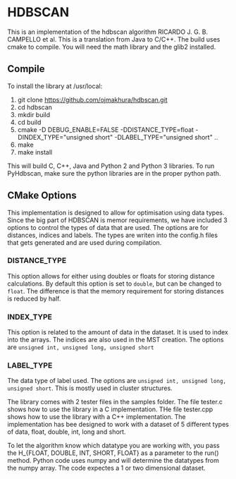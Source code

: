 # HDBSCAN
This is an implementation of the hdbscan algorithm RICARDO J. G. B. CAMPELLO et al. This is a translation from Java to C/C++. The build uses cmake to compile. You will need the math library and the glib2 installed.

## Compile
To install the library at /usr/local:
1. git clone https://github.com/ojmakhura/hdbscan.git
2. cd hdbscan
3. mkdir build
4. cd build
5. cmake -D DEBUG_ENABLE=FALSE -DDISTANCE_TYPE=float -DINDEX_TYPE="unsigned short" -DLABEL_TYPE="unsigned short" ..
6. make
7. make install

This will build C, C++, Java and Python 2 and Python 3 libraries. To run PyHdbscan, make sure the python libraries are in the proper python path.

## CMake Options
This implementation is designed to allow for optimisation using data types. Since the big part of HDBSCAN is memor requirements, we have included 3 options to control the types of data that are used. The options are for distances, indices and labels. The types are writen into the config.h files that gets generated and are used during compilation.

### DISTANCE_TYPE
This option allows for either using doubles or floats for storing distance calculations. By default this option is set to ```double```, but can be changed to ```float```. The difference is that the memory requirement for storing distances is reduced by half.

### INDEX_TYPE
This option is related to the amount of data in the dataset. It is used to index into the arrays. The indices are also used in the MST creation. The options are ```unsigned int, unsigned long, unsigned short```

### LABEL_TYPE
The data type of label used. The options are ```unsigned int, unsigned long, unsigned short```. This is mostly used in cluster structures.

The library comes with 2 tester files in the samples folder. The file tester.c shows how to use the library in a C implementation. THe file tester.cpp shows how to use the library with a C++ implementation. The implementation has bee designed to work with a dataset of 5 different types of data, float, double, int, long and short.

To let the algorithm know which datatype you are working with, you pass the H\_{FLOAT, DOUBLE, INT, SHORT, FLOAT} as a parameter to the run() method. Python code uses numpy and will determine the datatypes from the numpy array. The code expectes a 1 or two dimensional dataset.
